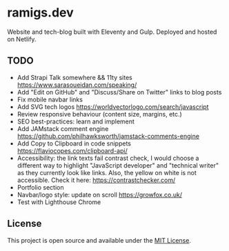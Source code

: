 # ramigs.dev

Website and tech-blog built with Eleventy and Gulp. Deployed and hosted on Netlify.

## TODO

- Add Strapi Talk somewhere && 11ty sites
  https://www.sarasoueidan.com/speaking/
- Add "Edit on GitHub" and "Discuss/Share on Twitter" links to blog posts
- Fix mobile navbar links
- Add SVG tech logos
  https://worldvectorlogo.com/search/javascript
- Review responsive behaviour (content size, margins, etc.)
- SEO best-practices: learn and implement
- Add JAMstack comment engine
  https://github.com/philhawksworth/jamstack-comments-engine
- Add Copy to Clipboard in code snippets
  https://flaviocopes.com/clipboard-api/
- Accessibility: the link texts fail contrast check, I would choose a different way to highlight "JavaScript developer" and "technical writer" as they currently look like links. Also, the yellow on white is not accessible. Check it here: https://contrastchecker.com/
- Portfolio section
- Navbar/logo style: update on scroll
  https://growfox.co.uk/
- Test with Lighthouse Chrome

## License

This project is open source and available under the [MIT License](LICENSE).
